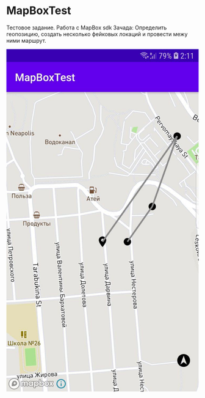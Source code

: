 # MapBoxTest

Тестовое задание. Работа с MapBox sdk
Зачада: Определить геопозицию, создать несколько фейковых локаций и провести межу ними маршрут.

![Результат](https://github.com/NDSsss/MapBoxTest/blob/master/screenshots/result_screen.jpg)  
